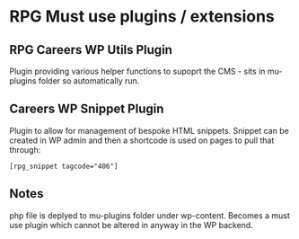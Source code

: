 # RPG Must use plugins / extensions 

## RPG Careers WP Utils Plugin

Plugin providing various helper functions to supoprt the CMS - sits in mu-plugins folder so automatically run.


## Careers WP Snippet Plugin

Plugin to allow for management of bespoke HTML snippets.  Snippet can be created in WP admin and then a shortcode is used on pages to pull that through:

```
[rpg_snippet tagcode="406"]
```

## Notes
php file is deplyed to mu-plugins folder under wp-content.  Becomes a must use plugin which cannot be altered in anyway in the WP backend.
